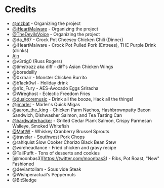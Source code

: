 # <a name="crd">Credits</a>

* [@mzbat](https://twitter.com/mzbat) - Organizing the project
* [@iHeartMalware](https://twitter.com/iheartmalware)  - Organizing the project
* [@TheDevilsVoice](https://twitter.com/TheDevilsVoice) - Organizing the project
* @da_667 - Crock Pot Cheesey Chicken Chili (Dinner)
* @iHeartMalware - Crock Pot Pulled Pork (Entrees), THE Purple Drink (drinks)
* [Ajn](https://github.com/x41x41x90)
* @v3rtig0 (Russ Rogers)
* @timstrazz aka diff - diff's Asian Chicken Wings
* @boredsilly
* @0xrnair - Monster Chicken Burrito
* @b1ack0wl - Holiday drink
* @n1c_Fury - AES-Avocado Eggs Sriracha
* @Wireghost - Eclectic Freedom Fries
* [@dualcoremusic](https://twitter.com/dualcoremusic) - Drink all the booze, Hack all the things!
* [@jmarler](https://github.com/jmarler) - Marler's Quick Migas
* [@aaron_the_king](https://github.com/Metruption) - Chicken Parm Nachos, Hashbrownpatty Bacon Sandwich, Dishwasher Salmon, and Tea Tasting Can
* [@hardwaterhacker](https://twitter.com/hardwaterhacker) - Grilled Cedar Plank Salmon, Crispy Parmesan Walleye, Smoked Whitefish
* [@MattW](https://twitter.com/_Nips_) - Whiskey Cranberry Brussel Sprouts
* @travelar - Southwest Pork Chops
* @rahlquist Slow Cooker Chorizo Black Bean Stew
* @wireheadlance - Fried chicken and gravy recipe
* @TailPufft - Tons of desserts and cookies
* [@moonbas3][https://twitter.com/moonbas3) - Ribs, Pot Roast, "New" Fashioned
* @deviantollam - Sous vide Steak
* @Wishperactual's Peppernuts
* @BitSledge